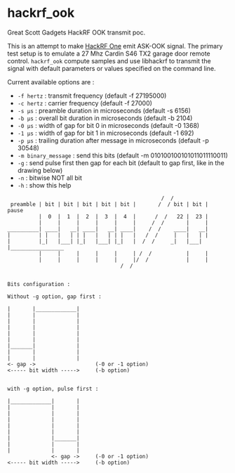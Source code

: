 # hackrf_ook
Great Scott Gadgets HackRF OOK transmit poc.

This is an attempt to make [HackRF One](https://greatscottgadgets.com/hackrf) emit ASK-OOK signal. The primary test setup is to emulate a 27 Mhz Cardin S46 TX2 garage door remote control.
`hackrf_ook` compute samples and use libhackrf to transmit the signal with default parameters or values specified on the command line.

Current available options are :

- `-f hertz` : transmit frequency (default -f 27195000)
- `-c hertz` : carrier frequency (default -f 27000)
- `-s µs` : preamble duration in microseconds (default -s 6156)
- `-b µs` : overall bit duration in microseconds (default -b 2104)
- `-0 µs` : width of gap for bit 0 in microseconds (default -0 1368)
- `-1 µs` : width of gap for bit 1 in microseconds (default -1 692)
- `-p µs` : trailing duration after message in microseconds (default -p 30548)
- `-m binary_message` : send this bits  (default -m 010100100101011011110011)
- `-g` : send pulse first then gap for each bit (default to gap first, like in the drawing below)
- `-n` : bitwise NOT all bit
- `-h` : show this help

```
                                                 /  /
 preamble | bit | bit | bit | bit | bit |       /  / bit | bit |     pause
          |  0  |  1  |  2  |  3  |  4  |      /  /   22 |  23 |
          |     |     |     |     |     |     /  /       |     |
__________| ____|   __| ____|   __| ____|    /  /    ____|   __|
|         | |   |   | | |   |   | | |   |   /  /     |   |   | |
|         |_|   |___| |_|   |___| |_|   |  /  /     _|   |___| |_________________
          |     |     |     |     |     | /  /           |     |
          |     |     |     |     |     |/  /            |     |
	                                /  /


Bits configuration :

Without -g option, gap first :

|       |_____________|
|       |             |
|       |             |
|       |             |
|       |             |
|       |             |
|_______|             |
|       |             |
|       |             |
<- gap ->                   (-0 or -1 option)
<----- bit width ----->     (-b option)


with -g option, pulse first :

|_____________|       |
|             |       |
|             |       |
|             |       |
|             |       |
|             |       |
|             |_______|
|             |       |
|             |       |
              <- gap ->     (-0 or -1 option)
<----- bit width ----->     (-b option)
```
